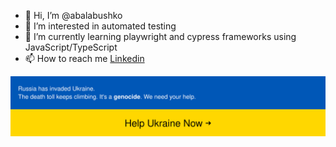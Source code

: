 - 👋 Hi, I’m @abalabushko
- 👀 I’m interested in automated testing
- 🌱 I’m currently learning playwright and cypress frameworks using JavaScript/TypeScript
- 📫 How to reach me [Linkedin](https://pl.linkedin.com/in/anna-balabushko-46888827)

[![Stand With Ukraine](https://raw.githubusercontent.com/vshymanskyy/StandWithUkraine/main/banner2-direct.svg)](https://stand-with-ukraine.pp.ua)

<!---
abalabushko/abalabushko is a ✨ special ✨ repository because its `README.md` (this file) appears on your GitHub profile.
You can click the Preview link to take a look at your changes.
--->
